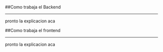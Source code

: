 ##Como trabaja el Backend 
***
pronto la explicacion aca 






##Como trabaja el frontend
***
pronto la explicacion aca 